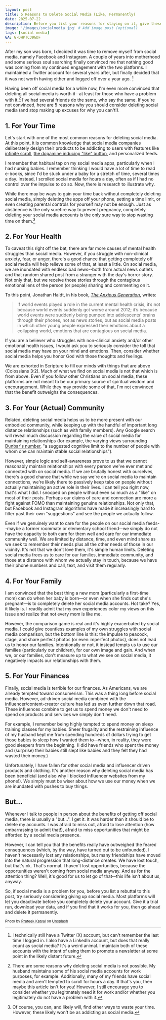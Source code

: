 ```yaml
---
layout: post
title: 5 Reasons to Delete Social Media (Like, Permanently)
date: 2025-07-22
description: Before you list your reasons for staying on it, give these reasons a serious consideration.
image: '/images/socialmedia.jpg' # Add image post (optional)
tags: [social media]
GA: G-DHPTC39GDF
---
```


After my son was born, I decided it was time to remove myself from social media, namely Facebook and Instagram. A couple of years into motherhood and some serious soul searching finally convinced me that nothing good was coming from my continued engagement with the two platforms. I maintained a Twitter account for several years after, but finally decided that it was not worth having either and logged off over a year ago. [^1]

Having been off social media for a while now, I'm even more convinced that deleting all social media is worth it--at least for those who have a problem with it.[^2] I've had several friends do the same, who say the same. If you're not convinced, here are 5 reasons why you should consider deleting social media (and stop making up excuses for why you can't!). 

## 1. For Your Time

Let's start with one of the most common reasons for deleting social media. At this point, it is common knowledge that social media companies deliberately design their products to be addicting to users with features like [infinite scroll](https://www.bbc.com/news/technology-44640959), [the dopamine inducing "like" button](https://med.stanford.edu/news/insights/2021/10/addictive-potential-of-social-media-explained.html), and personalized feeds. 

I remember that habitual tap on my social media apps, particularly when I had nursing babies. I remember thinking I would have a lot of time to read e-books, since I'd be stuck under a baby for a stretch of time, several times a day. Instead, I scrolled social media for hours a day, often as if I had no control over the impulse to do so. Now, there is research to illustrate why. 

While there may be ways to gain your time back without completely deleting social media, simply deleting the apps off your phone, setting a time limit, or even creating parental controls for yourself may not be enough. Just as abstinence is the only surefire way to prevent pregnancy, completely deleting your social media accounts is the only sure way to stop wasting time on them.[^3] 

## 2. For Your Health

To caveat this right off the bat, there are far more causes of mental health struggles than social media. However, if you struggle with non-clinical anxiety, fear, or anger, there's a good chance that getting completely off social media will help relieve some of that, at least a little. On social media, we are inundated with endless bad news--both from actual news outlets and that random shared post from a stranger with the day's horror story. Not only that, but we receive those stories through the contagious emotional lens of the person (or people) sharing and commenting on it. 

To this point, Jonathan Haidt, in his book, [*The Anxious Generation*](https://amzn.to/4m8ooNr), writes: 

> If world events played a role in the current mental health crisis, it’s not because world events suddenly got worse around 2012; it’s because world events were suddenly being pumped into adolescents’ brains through their phones, not as news stories, but as social media posts in which other young people expressed their emotions about a collapsing world, emotions that are contagious on social media.

If you are a believer who struggles with non-clinical anxiety and/or other emotional health issues, I would ask you to seriously consider the toll that social media may have on your mind and emotions. Then, consider whether social media helps you honor God with those thoughts and feelings. 

We are exhorted in Scripture to fill our minds with things that are above (Colossians 3:2). Much of what we find on social media is not that which is from above. Even if you follow other Christians on social media, these platforms are not meant to be our primary source of spiritual wisdom and encouragement. While they may provide some of that, I'm not convinced that the benefit outweighs the consequences. 

## 3. For Your (Actual) Community

Related, deleting social media helps us to be more present with our embodied community, while keeping up with the handful of important long distance relationships (such as with family members). Any Google search will reveal much discussion regarding the value of social media for maintaining relationships (for example, the varying views surrounding  [Dunbar's number](https://en.wikipedia.org/wiki/Dunbar%27s_number#:~:text=By%20using%20the%20average%20human,causality%20remains%20to%20be%20seen.), "a suggested cognitive limit to the number of people with whom one can maintain stable social relationships"). 

However, simple logic and self-awareness prove to us that we cannot reasonably maintain relationships with every person we've ever met and connected with on social media. If we are brutally honest with ourselves, there's a good chance that while we say we're on social media to maintain connections, we're likely there to passively keep tabs on people without actually maintaining an active role in their lives. I can tell you right now, that's what I did. I snooped on people without even so much as a "like" on most of their posts. Perhaps our claims of care and connection are more a fight against FOMO than maintaining genuine relationships. Not only that, but Facebook and Instagram algorithms have made it increasingly hard to filter past their own "suggestions" and see the people we actually follow. 

Even if we genuinely want to care for the people on our social media feeds--maybe a former roommate or elementary school friend--we simply do not have the capacity to both care for them well and care for our immediate community well. We are limited by distance, time, and even mind share as we seek to remember their needs plus all the other needs of those in our vicinity. It's not that we don't love them, it's simple human limits. Deleting social media frees us to care for our families, immediate community, and those at a distance with whom we actually stay in touch, because we have their phone numbers and call, text, and visit them regularly.

## 4. For Your Family

I am convinced that the best thing a new mom (particularly a first-time mom) can do when her baby is born—or even when she finds out she's pregnant—is to completely delete her social media accounts. Hot take? Yes, it likely is. I readily admit that my own experiences color my views on this issue and realize that not every mom is like me. 

However, the comparison game is real and it's highly exacerbated by social media. I could give countless examples of my own struggles with social media comparison, but the bottom line is this: the impulse to peacock, stage, and share perfect photos (or even imperfect photos), does not lead us to honor our families. Intentionally or not, it instead tempts us to use our families (particularly our children), for our own image and gain. And when we, or our families, don't measure up to what we see on social media, it negatively impacts our relationships with them. 

## 5. For Your Finances

Finally, social media is terrible for our finances. As Americans, we are already tempted toward consumerism. This was a thing long before social media. However, ad-driven social media combined with the influencer/content-creator culture has led us even further down that road. These influences combine to get us to spend money we don't need to spend on products and services we simply don't need. 

For example, I remember being highly tempted to spend money on sleep training classes for my babies. Sheer frugality and the restraining influence of my husband kept me from spending hundreds of dollars trying to get those babies to sleep how I wanted them to--when, in reality, they were good sleepers from the beginning. (I did have friends who spent the money and (surprise) their babies still slept like babies and they felt they had wasted their money.) 

Unfortunately, I have fallen for other social media and influencer driven products and clothing. It's another reason why deleting social media has been beneficial (and also why I blocked influencer websites from my phone!). We simply must be wiser about how we use our money when we are inundated with pushes to buy things. 

## But...

Whenever I talk to people in person about the benefits of getting off social media, there is usually a "but...". I get it. It was harder than it should be to delete my accounts. I was afraid to miss out, afraid to lose attention (how embarrassing to admit that!), afraid to miss opportunities that might be afforded by a social media presence. 

However, I can tell you that the benefits really have outweighed the feared consequences (which, by the way, have turned out to be unfounded). I haven't necessarily lost any relationships, but many friendships have moved into the natural progression that long-distance creates. We have lost touch, but that's ok. That's normal. I haven't lost opportunities, because the opportunities weren't coming from social media anyway. And as for the attention thing? Well, it's good for us to let go of that--this life isn't about us, anyway.

So, if social media is a problem for you, before you list a rebuttal to this post, try seriously considering giving up social media. Most platforms will let you deactivate before you completely delete your account. Give it a trial run, download your data, and if you find that it works for you, then go ahead and delete it permanently.  


[^1]: I technically still have a Twitter (X) account, but can't remember the last time I logged in. I also have a LinkedIn account, but does that really count as social media? It's a weird animal. I maintain both of these accounts with the intent of using them to promote a newsletter at some point in the likely distant future. 

[^2]: There are some reasons why deleting social media is not possible. My husband maintains some of his social media accounts for work purposes, for example. Additionally, many of my friends have social media and aren't tempted to scroll for hours a day. If that's you, then maybe this article isn't for you! However, I still encourage you to consider whether you legitmately need it for work and/or whether you legitimately do not have a problem with it.

[^3]: Of course, you can, and likely will, find other ways to waste your time. However, these likely won't be as addicting as social media. 

<sub>Photo by <a href="https://unsplash.com/@prateekkatyal?utm_content=creditCopyText&utm_medium=referral&utm_source=unsplash">Prateek Katyal</a> on <a href="https://unsplash.com/photos/neon-signage-xv7-GlvBLFw?utm_content=creditCopyText&utm_medium=referral&utm_source=unsplash">Unsplash</a></sub>
      